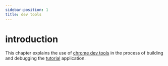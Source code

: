 ```yaml
---
sidebar-position: 1
title: dev tools
---
```


# introduction

This chapter explains the use of [chrome dev tools](http://localhost:3000/tools/chrome%20devtools) in the process of building and debugging the [tutorial](https://redwoodjs.com/docs/tutorial/foreword) application.  
